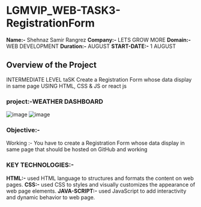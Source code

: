 # LGMVIP_WEB-TASK3-RegistrationForm
**Name:-** Shehnaz Samir Rangrez
**Company:-** LETS GROW MORE
**Domain:-**  WEB DEVELOPMENT
**Duration:-**  AUGUST
**START-DATE:-**  1 AUGUST

## Overview of the Project
INTERMEDIATE LEVEL taSK
Create a Registration Form whose data display in same page  USING HTML, CSS & JS or react js

### project:-WEATHER DASHBOARD
![image](https://github.com/user-attachments/assets/40421dd9-09fd-4a91-8a1e-063f48de7286)
![image](https://github.com/user-attachments/assets/4a027883-dea9-47e3-af2e-5399ed2df5f3)

### Objective:-
Working :-
You have to create a Registration Form whose data display in same page that should be hosted on GitHub and working 

### KEY TECHNOLOGIES:-
**HTML:-** used HTML language to structures and formats the content on web pages.
**CSS:-** used CSS to styles and visually customizes the appearance of web page elements.
**JAVA-SCRIPT:-** used JavaScript to add interactivity and dynamic behavior to web page.
